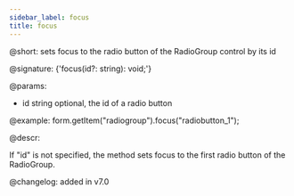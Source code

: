 ```yaml
---
sidebar_label: focus
title: focus
---          
```


@short: sets focus to the radio button of the RadioGroup control by its id

@signature: {'focus(id?: string): void;'}

@params:
- id    string  optional, the id of a radio button 

@example:
form.getItem("radiogroup").focus("radiobutton_1");


@descr:

If "id" is not specified, the method sets focus to the first radio button of the RadioGroup.

@changelog: added in v7.0
